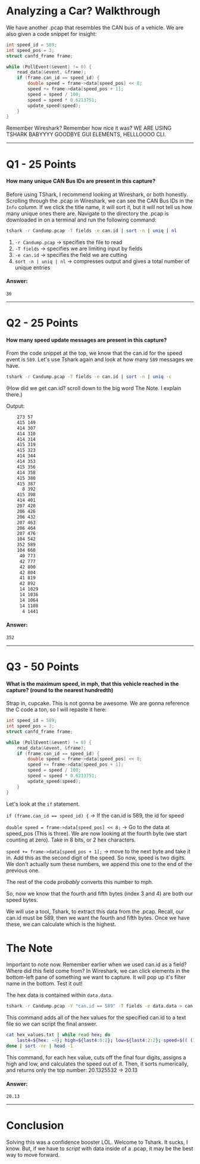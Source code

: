 # Analyzing a Car? Walkthrough
We have another .pcap that resembles the CAN bus of a vehicle. We are also given a code snippet for insight:

```c
int speed_id = 589;
int speed_pos = 3;
struct canfd_frame frame;

while (PollEvent(&event) != 0) {
    read_data(&event, &frame);
    if (frame.can_id == speed_id) {
        double speed = frame->data[speed_pos] << 8;
        speed += frame->data[speed_pos + 1];
        speed = speed / 100;
        speed = speed * 0.6213751;
        update_speed(speed);
    }
}
```

Remember Wireshark? Remember how nice it was? WE ARE USING TSHARK BABYYYY GOODBYE GUI ELEMENTS, HELLLOOOO CLI.

---
# Q1 - 25 Points
#### How many unique CAN Bus IDs are present in this capture?

Before using TShark, I recommend looking at Wireshark, or both honestly. Scrolling through the .pcap in Wireshark, we can see the CAN Bus IDs in the `Info` column. If we click the title name, it will sort it, but it will not tell us how many unique ones there are. Navigate to the directory the .pcap is downloaded in on a terminal and run the following command:

```bash
tshark -r Candump.pcap -T fields -e can.id | sort -n | uniq | nl
```

1. `-r Candump.pcap` -> specifies the file to read
2. `-T fields` -> specifies we are limiting input by fields
3. `-e can.id` -> specifies the field we are cutting
4. `sort -n | uniq | nl` -> compresses output and gives a total number of unique entries
#### Answer:
`36`

---
# Q2 - 25 Points
#### How many speed update messages are present in this capture?

From the code snippet at the top, we know that the can.id for the speed event is `589`. Let's use Tshark again and look at how many `589` messages we have.

```bash
tshark -r Candump.pcap -T fields -e can.id | sort -n | uniq -c
```

(How did we get can.id? scroll down to the big word The Note. I explain there.)

Output:

```bash
	273 57
    415 149
    414 307
    414 310
    414 314
    415 319
    415 323
    414 344
    414 353
    415 356
    414 358
    415 380
    415 387
      8 392
    415 398
    414 401
    207 420
    206 426
    206 432
    207 463
    206 464
    207 476
    104 542
    352 589
    104 660
     40 773
     42 777
     42 800
     42 804
     41 819
     42 892
     14 1029
     14 1036
     14 1064
     14 1108
      4 1441

```
#### Answer:
`352`

---
# Q3 - 50 Points
#### What is the maximum speed, in mph, that this vehicle reached in the capture? (round to the nearest hundredth)

Strap in, cupcake. This is not gonna be awesome. We are gonna reference the C code a ton, so I will repaste it here:

```c
int speed_id = 589;
int speed_pos = 3;
struct canfd_frame frame;

while (PollEvent(&event) != 0) {
    read_data(&event, &frame);
    if (frame.can_id == speed_id) {
        double speed = frame->data[speed_pos] << 8;
        speed += frame->data[speed_pos + 1];
        speed = speed / 100;
        speed = speed * 0.6213751;
        update_speed(speed);
    }
}
```

Let's look at the `if` statement.

`if (frame.can_id == speed_id) {` -> If the can.id is 589, the id for speed

`double speed = frame->data[speed_pos] << 8;` -> Go to the data at speed_pos (This is three). We are now looking at the fourth byte (we start counting at zero). Take in 8 bits, or 2 hex characters.

`speed += frame->data[speed_pos + 1];` -> move to the next byte and take it in. Add this as the second digit of the speed. So now, speed is two digits. We don't actually sum these numbers, we append this one to the end of the previous one.

The rest of the code *probably* converts this number to mph. 

So, now we know that the fourth and fifth bytes (index 3 and 4) are both our speed bytes.

We will use a tool, Tshark, to extract this data from the .pcap. Recall, our can.id must be 589, then we want the fourth and fifth bytes. Once we have these, we can calculate which is the highest.

# The Note
Important to note now. Remember earlier when we used can.id as a field? Where did this field come from? In Wireshark, we can click elements in the bottom-left pane of something we want to capture. It will pop up it's filter name in the bottom. Test it out!

The hex data is contained within `data.data`.

```bash
tshark -r Candump.pcap -Y "can.id == 589" -T fields -e data.data > can.txt
```

This command adds all of the hex values for the specified can.id to a text file so we can script the final answer.

```bash
cat hex_values.txt | while read hex; do
    last4=${hex: -4}; high=${last4:0:2}; low=${last4:2:2}; speed=$(( (16#$high << 8) + 16#$low )); echo "scale=2; $speed/100*0.6213751" | bc
done | sort -nr | head -1
```

This command, for each hex value, cuts off the final four digits, assigns a high and low, and calculates the speed out of it. Then, it sorts numerically, and returns only the top number: 20.1325532 -> 20.13

#### Answer:
`20.13`

---
# Conclusion

Solving this was a confidence booster LOL. Welcome to Tshark. It sucks, I know. But, if we have to *script* with data inside of a .pcap, it may be the best way to move forward.
